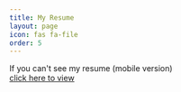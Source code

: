 ```yaml
---
title: My Resume
layout: page 
icon: fas fa-file
order: 5
---
```

<p>If you can't see my resume (mobile version)<a href="../assets/Kranthi_Resume_2024.pdf" target="_blank"><br> click here to view</a></p>
<object data="../assets/Kranthi_Resume_2024.pdf" type='application/pdf' width="100%" height="800px" overflow="auto"></object>
